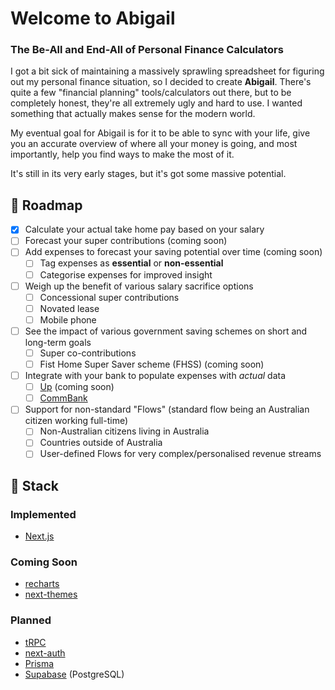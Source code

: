 # Welcome to Abigail

### The Be-All and End-All of Personal Finance Calculators

I got a bit sick of maintaining a massively sprawling spreadsheet for figuring out my personal finance situation, so I decided to create **Abigail**. There's quite a few "financial planning" tools/calculators out there, but to be completely honest, they're all extremely ugly and hard to use. I wanted something that actually makes sense for the modern world.

My eventual goal for Abigail is for it to be able to sync with your life, give you an accurate overview of where all your money is going, and most importantly, help you find ways to make the most of it.

It's still in its very early stages, but it's got some massive potential.

## 🚧 Roadmap

- [x] Calculate your actual take home pay based on your salary
- [ ] Forecast your super contributions (coming soon)
- [ ] Add expenses to forecast your saving potential over time (coming soon)
  - [ ] Tag expenses as **essential** or **non-essential**
  - [ ] Categorise expenses for improved insight
- [ ] Weigh up the benefit of various salary sacrifice options
  - [ ] Concessional super contributions
  - [ ] Novated lease
  - [ ] Mobile phone
- [ ] See the impact of various government saving schemes on short and long-term goals
  - [ ] Super co-contributions
  - [ ] Fist Home Super Saver scheme (FHSS) (coming soon)
- [ ] Integrate with your bank to populate expenses with _actual_ data
  - [ ] [Up](https://developer.up.com.au/) (coming soon)
  - [ ] [CommBank](https://www.commbank.com.au/Developer/)
- [ ] Support for non-standard "Flows" (standard flow being an Australian citizen working full-time)
  - [ ] Non-Australian citizens living in Australia
  - [ ] Countries outside of Australia
  - [ ] User-defined Flows for very complex/personalised revenue streams

## 🚀 Stack

### Implemented
* [Next.js](https://github.com/vercel/next.js)

### Coming Soon
* [recharts](https://github.com/recharts/recharts)
* [next-themes](https://github.com/pacocoursey/next-themes)

### Planned
* [tRPC](https://github.com/trpc/trpc)
* [next-auth](https://github.com/nextauthjs/next-auth)
* [Prisma](https://github.com/prisma/prisma)
* [Supabase](https://supabase.com/) (PostgreSQL)
